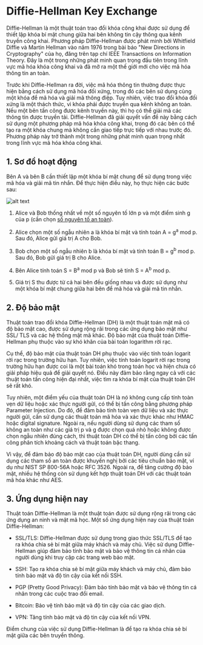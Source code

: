 # Diffie-Hellman Key Exchange

Diffie-Hellman là một thuật toán trao đổi khóa công khai được sử dụng để thiết lập khóa bí mật chung giữa hai bên không  tin cậy thông qua kênh truyền công khai. Phương pháp Diffie-Hellman được phát minh bởi Whitfield Diffie và Martin Hellman vào năm 1976 trong bài báo "New Directions in Cryptography" của họ, đăng trên tạp chí IEEE Transactions on Information Theory. Đây là một trong những phát minh quan trọng đầu tiên trong lĩnh vực mã hóa khóa công khai và đã mở ra một thế giới mới cho việc mã hóa thông tin an toàn.

Trước khi Diffie-Hellman ra đời, việc mã hóa thông tin thường được thực hiện bằng cách sử dụng mã hóa đối xứng, trong đó các bên sử dụng cùng một khóa để mã hóa và giải mã thông điệp. Tuy nhiên, việc trao đổi khóa đối xứng là một thách thức, vì khóa phải được truyền qua kênh không an toàn. Nếu một bên tấn công được kênh truyền này, thì họ có thể giải mã các thông tin được truyền tải. Diffie-Hellman đã giải quyết vấn đề này bằng cách sử dụng một phương pháp mã hóa khóa công khai, trong đó các bên có thể tạo ra một khóa chung mà không cần giao tiếp trực tiếp với nhau trước đó. Phương pháp này trở thành một trong những phát minh quan trọng nhất trong lĩnh vực mã hóa khóa công khai.

## 1. Sơ đồ hoạt động
Bên A và bên B cần thiết lập một khóa bí mật chung để sử dụng trong việc mã hóa và giải mã tin nhắn. Để thực hiện điều này, họ thực hiện các bước sau:

![alt text](https://lh3.googleusercontent.com/o2HuOmjXGJlXZWL5HOBcETclaAA1DK_7ORQ1X1CO0KV6bzTx5HKIQNHPPumXEXO2bzYR8Rw7zjU4-9xXZGQ6kVmmcH7L8DyCEqCb2srnkL2yNMOKmDZdiKW0lHSfmotSyROFkL12Dw=w2400)

1.  Alice và Bob thống nhất về một số nguyên tố lớn p và một điểm sinh g của p (cần chọn [số  nguyên tố an toàn](https://vi.wikipedia.org/wiki/S%E1%BB%91_nguy%C3%AAn_t%E1%BB%91_an_to%C3%A0n)).
    
2.  Alice chọn một số ngẫu nhiên a là khóa bí mật và tính toán A = g<sup>a</sup>  mod p. Sau đó, Alice gửi giá trị A cho Bob.
    
3.  Bob chọn một số ngẫu nhiên b là khóa bí mật và tính toán B = g<sup>b</sup> mod p. Sau đó, Bob gửi giá trị B cho Alice.
    
4.  Bên Alice tính toán S = B<sup>a</sup> mod p và Bob sẽ tính S = A<sup>b</sup> mod p.
    
5.  Giá trị S thu được từ cả hai bên đều giống nhau và được sử dụng như một khóa bí mật chung giữa hai bên để mã hóa và giải mã tin nhắn.

## 2. Độ bảo mật
Thuật toán trao đổi khóa Diffie-Hellman (DH) là một thuật toán mật mã có độ bảo mật cao, được sử dụng rộng rãi trong các ứng dụng bảo mật như SSL/ TLS và các hệ thống mật mã khác. Độ bảo mật của thuật toán Diffie-Hellman phụ thuộc vào sự khó khăn của bài toán logarithm rời rạc.

Cụ thể, độ bảo mật của thuật toán DH phụ thuộc vào việc tính toán logarit rời rạc trong trường hữu hạn. Tuy nhiên, việc tính toán logarit rời rạc trong trường hữu hạn được coi là một bài toán khó trong toán học và hiện chưa có giải pháp hiệu quả để giải quyết nó. Điều này đảm bảo rằng ngay cả với các thuật toán tấn công hiện đại nhất, việc tìm ra khóa bí mật của thuật toán DH sẽ rất khó.

Tuy nhiên, một điểm yếu của thuật toán DH là nó không cung cấp tính toàn vẹn dữ liệu hoặc xác thực người gửi, có thể bị tấn công bằng phương pháp Parameter Injection. Do đó, để đảm bảo tính toàn vẹn dữ liệu và xác thực người gửi, cần sử dụng các thuật toán mã hóa và xác thực khác như HMAC hoặc digital signature. Ngoài ra, nếu người dùng sử dụng các tham số không an toàn như các giá trị p và g được chọn quá nhỏ hoặc không được chọn ngẫu nhiên đúng cách, thì thuật toán DH có thể bị tấn công bởi các tấn công phân tích khoảng cách và thuật toán bậc thang.

Vì vậy, để đảm bảo độ bảo mật cao của thuật toán DH, người dùng cần sử dụng các tham số an toàn được khuyến nghị bởi các tiêu chuẩn bảo mật, ví dụ như NIST SP 800-56A hoặc RFC 3526. Ngoài ra, để tăng cường độ bảo mật, nhiều hệ thống còn sử dụng kết hợp thuật toán DH với các thuật toán mã hóa khác như AES.

## 3. Ứng dụng hiện nay

Thuật toán Diffie-Hellman là một thuật toán được sử dụng rộng rãi trong các ứng dụng an ninh và mật mã học. Một số ứng dụng hiện nay của thuật toán Diffie-Hellman:

- SSL/TLS: Diffie-Hellman được sử dụng trong giao thức SSL/TLS để tạo ra khóa chia sẻ bí mật giữa máy khách và máy chủ. Việc sử dụng Diffie-Hellman giúp đảm bảo tính bảo mật và bảo vệ thông tin cá nhân của người dùng khi truy cập các trang web bảo mật.
    
- SSH: Tạo ra khóa chia sẻ bí mật giữa máy khách và máy chủ, đảm bảo tính bảo mật và độ tin cậy của kết nối SSH.
    
- PGP (Pretty Good Privacy): Đảm bảo tính bảo mật và bảo vệ thông tin cá nhân trong các cuộc trao đổi email.
    
- Bitcoin: Bảo vệ tính bảo mật và độ tin cậy của các giao dịch.
    
- VPN: Tăng tính bảo mật và độ tin cậy của kết nối VPN.
    

Điểm chung của việc sử dụng Diffie-Hellman là để tạo ra khóa chia sẻ bí mật giữa các bên truyền thông.
